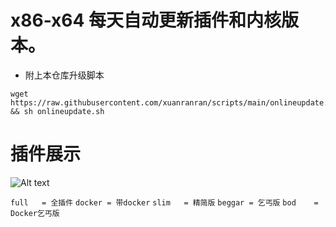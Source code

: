 # x86-x64 每天自动更新插件和内核版本。
- 附上本仓库升级脚本
```
wget https://raw.githubusercontent.com/xuanranran/scripts/main/onlineupdate.sh && sh onlineupdate.sh
```

# 插件展示
 ![Alt text](scripts/20.png?raw=true "Title")

  `full   = 全插件`
  `docker = 带docker`
  `slim   = 精简版`
  `beggar = 乞丐版`
  `bod    = Docker乞丐版`

